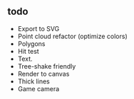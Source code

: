 ## todo

* Export to SVG
* Point cloud refactor (optimize colors)
* Polygons
* Hit test
* Text.
* Tree-shake friendly
* Render to canvas
* Thick lines
* Game camera